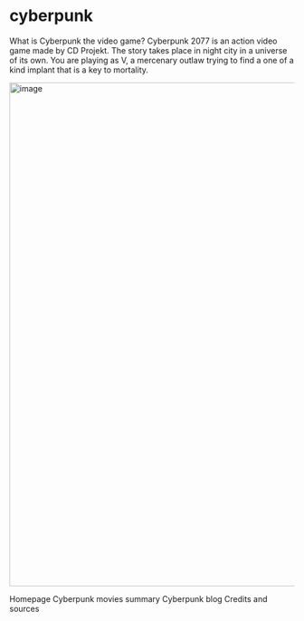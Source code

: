 # cyberpunk
What is Cyberpunk the video game?
Cyberpunk 2077 is an action video game made by CD Projekt.  The story takes place in night city in a universe of its own.  You are playing as V, a mercenary outlaw trying to find a one of a kind implant that is a key to mortality.  

<img width="889" alt="image" src="https://user-images.githubusercontent.com/92400139/138954403-91afc178-10dd-41a6-8487-b1defe54263a.png">

Homepage Cyberpunk movies summary Cyberpunk blog Credits and sources
